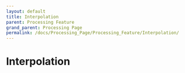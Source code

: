 ```yaml
---
layout: default
title: Interpolation
parent: Processing Feature
grand_parent: Processing Page
permalink: /docs/Processing_Page/Processing_Feature/Interpolation/
---
```


# Interpolation
